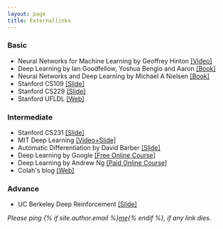```yaml
---
layout: page
title: Externallinks
---
```



### Basic

* Neural Networks for Machine Learning by Geoffrey Hinton [[Video]](https://www.cs.toronto.edu/~hinton/coursera_lectures.html)
* Deep Learning by Ian Goodfellow, Yoshua Bengio and Aaron [[Book]](https://www.deeplearningbook.org/)
* Neural Networks and Deep Learning by Michael A Nielsen [[Book]](http://neuralnetworksanddeeplearning.com/)
* Stanford CS109 [[Slide]](http://web.stanford.edu/class/cs109/)
* Stanford CS229 [[Slide]](http://cs229.stanford.edu/)
* Stanford UFLDL [[Web]](http://ufldl.stanford.edu/tutorial/)


### Intermediate

* Stanford CS231 [[Slide]](http://cs231n.stanford.edu/)
* MIT Deep Learning [[Video+Slide]](https://deeplearning.mit.edu/)
* Automatic Differentiation by David Barber [[Slide]](http://web4.cs.ucl.ac.uk/staff/D.Barber/publications/AMLAutoDiff.pdf)
* Deep Learning by Google [[Free Online Course]](https://eu.udacity.com/course/deep-learning--ud730#)
* Deep Learning by Andrew Ng [[Paid Online Course]](https://www.coursera.org/specializations/deep-learning)
* Colah's blog [[Web]](http://colah.github.io/)


### Advance

* UC Berkeley Deep Reinforcement [[Slide]](http://rail.eecs.berkeley.edu/deeprlcourse/)

*Please ping {% if site.author.email %}<a href="mailto:{{ site.author.email }}">me</a>{% endif %}, if any link dies.*